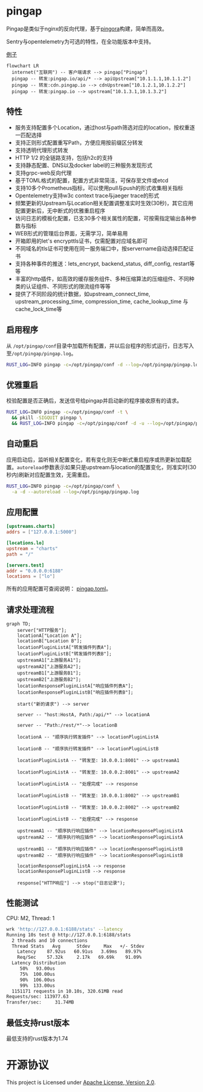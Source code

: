 # pingap

Pingap是类似于nginx的反向代理，基于[pingora](https://github.com/cloudflare/pingora)构建，简单而高效。

Sentry与opentelemetry为可选的特性，在全功能版本中支持。

[例子](./examples/README.md)


```mermaid
flowchart LR
  internet("互联网") -- 客户端请求 --> pingap["Pingap"]
  pingap -- 转发:pingap.io/api/* --> apiUpstream["10.1.1.1,10.1.1.2"]
  pingap -- 转发:cdn.pingap.io --> cdnUpstream["10.1.2.1,10.1.2.2"]
  pingap -- 转发:pingap.io --> upstream["10.1.3.1,10.1.3.2"]
```

## 特性

- 服务支持配置多个Location，通过host与path筛选对应的location，按权重逐一匹配选择
- 支持正则形式配置重写Path，方便应用按前缀区分转发
- 支持透明代理形式转发
- HTTP 1/2 的全链路支持，包括h2c的支持
- 支持静态配置、DNS以及docker label的三种服务发现形式
- 支持grpc-web反向代理
- 基于TOML格式的配置，配置方式非常简洁，可保存至文件或etcd
- 支持10多个Prometheus指标，可以使用pull与push的形式收集相关指标
- Opentelemetry支持w3c context trace与jaeger trace的形式
- 频繁更新的Upstream与Location相关配置调整准实时生效(30秒)，其它应用配置更新后，无中断式的优雅重启程序
- 访问日志的模板化配置，已支30多个相关属性的配置，可按需指定输出各种参数与指标
- WEB形式的管理后台界面，无需学习，简单易用
- 开箱即用的let's encrypttls证书，仅需配置对应域名即可
- 不同域名的tls证书可使用在同一服务端口中，按servername自动选择匹配证书
- 支持各种事件的推送：lets_encrypt, backend_status, diff_config, restart等等
- 丰富的http插件，如高效的缓存服务组件、多种压缩算法的压缩组件、不同种类的认证组件、不同形式的限流组件等等
- 提供了不同阶段的统计数据，如upstream_connect_time, upstream_processing_time, compression_time, cache_lookup_time 与 cache_lock_time等

## 启用程序

从 `/opt/pingap/conf`目录中加载所有配置，并以后台程序的形式运行，日志写入至`/opt/pingap/pingap.log`。

```bash
RUST_LOG=INFO pingap -c=/opt/pingap/conf -d --log=/opt/pingap/pingap.log
```

## 优雅重启

校验配置是否正确后，发送信号给pingap并启动新的程序接收原有的请求。

```bash
RUST_LOG=INFO pingap -c=/opt/pingap/conf -t \
  && pkill -SIGQUIT pingap \
  && RUST_LOG=INFO pingap -c=/opt/pingap/conf -d -u --log=/opt/pingap/pingap.log
```

## 自动重启

应用启动后，监听相关配置变化，若有变化则无中断式重启程序或热更新加载配置。`autoreload`参数表示如果只是upstream与location的配置变化，则准实时(30秒内)刷新对应配置生效，无需重启。

```bash
RUST_LOG=INFO pingap -c=/opt/pingap/conf \
  -a -d --autoreload --log=/opt/pingap/pingap.log
```

## 应用配置

```toml
[upstreams.charts]
addrs = ["127.0.0.1:5000"]

[locations.lo]
upstream = "charts"
path = "/"

[servers.test]
addr = "0.0.0.0:6188"
locations = ["lo"]
```

所有的应用配置可查阅说明： [pingap.toml](./conf/pingap.toml)。

## 请求处理流程

```mermaid
graph TD;
    server["HTTP服务"];
    locationA["Location A"];
    locationB["Location B"];
    locationPluginListA["转发插件列表A"];
    locationPluginListB["转发插件列表B"];
    upstreamA1["上游服务A1"];
    upstreamA2["上游服务A2"];
    upstreamB1["上游服务B1"];
    upstreamB2["上游服务B2"];
    locationResponsePluginListA["响应插件列表A"];
    locationResponsePluginListB["响应插件列表B"];

    start("新的请求") --> server

    server -- "host:HostA, Path:/api/*" --> locationA

    server -- "Path:/rest/*"--> locationB

    locationA -- "顺序执行转发插件" --> locationPluginListA

    locationB -- "顺序执行转发插件" --> locationPluginListB

    locationPluginListA -- "转发至: 10.0.0.1:8001" --> upstreamA1

    locationPluginListA -- "转发至: 10.0.0.2:8001" --> upstreamA2

    locationPluginListA -- "处理完成" --> response

    locationPluginListB -- "转发至: 10.0.0.1:8002" --> upstreamB1

    locationPluginListB -- "转发至: 10.0.0.2:8002" --> upstreamB2

    locationPluginListB -- "处理完成" --> response

    upstreamA1 -- "顺序执行响应插件" --> locationResponsePluginListA
    upstreamA2 -- "顺序执行响应插件" --> locationResponsePluginListA

    upstreamB1 -- "顺序执行响应插件" --> locationResponsePluginListB
    upstreamB2 -- "顺序执行响应插件" --> locationResponsePluginListB

    locationResponsePluginListA --> response
    locationResponsePluginListB --> response

    response["HTTP响应"] --> stop("日志记录");
```

## 性能测试

CPU: M2, Thread: 1

```bash
wrk 'http://127.0.0.1:6188/stats' --latency
Running 10s test @ http://127.0.0.1:6188/stats
  2 threads and 10 connections
  Thread Stats   Avg      Stdev     Max   +/- Stdev
    Latency    87.92us   60.91us   3.69ms   89.97%
    Req/Sec    57.32k     2.17k   69.69k    91.09%
  Latency Distribution
     50%   93.00us
     75%  100.00us
     90%  106.00us
     99%  133.00us
  1151171 requests in 10.10s, 320.61MB read
Requests/sec: 113977.63
Transfer/sec:     31.74MB
```

## 最低支持rust版本

最低支持的rust版本为1.74

# 开源协议

This project is Licensed under [Apache License, Version 2.0](./LICENSE).
